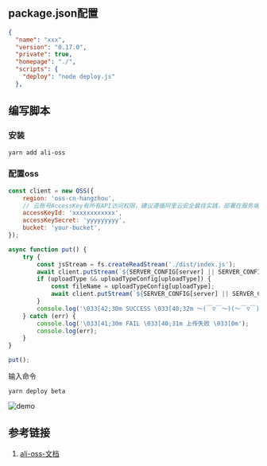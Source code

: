 ## package.json配置
```json
{
  "name": "xxx",
  "version": "0.17.0",
  "private": true,
  "homepage": "./",
  "scripts": {
    "deploy": "node deploy.js"
  },
```
## 编写脚本
### 安装
```
yarn add ali-oss
```
### 配置oss
```js
const client = new OSS({
    region: 'oss-cn-hangzhou',
    // 云账号AccessKey有所有API访问权限，建议遵循阿里云安全最佳实践，部署在服务端使用RAM子账号或STS，部署在客户端使用STS。
    accessKeyId: 'xxxxxxxxxxxx',
    accessKeySecret: 'yyyyyyyyy',
    bucket: 'your-bucket',
});
```
```js
async function put() {
    try {
        const jsStream = fs.createReadStream('./dist/index.js');
        await client.putStream(`${SERVER_CONFIG[server] || SERVER_CONFIG.default}/index.js`, jsStream);
        if (uploadType && uploadTypeConfig[uploadType]) {
            const fileName = uploadTypeConfig[uploadType];
            await client.putStream(`${SERVER_CONFIG[server] || SERVER_CONFIG.default}/${fileName}`, fs.createReadStream(`./dist/${fileName}`));
        }
        console.log('\033[42;30m SUCCESS \033[40;32m ～(￣▽￣～)(～￣▽￣)～上传完成~~ \033[0m');
    } catch (err) {
        console.log('\033[41;30m FAIL \033[40;31m 上传失败 \033[0m');
        console.log(err);
    }
}

put();
```
输入命令
```
yarn deploy beta
```

![demo](https://s2.ax1x.com/2019/01/17/kprkkQ.png)

## 参考链接
1. [ali-oss-文档](https://www.alibabacloud.com/help/zh/doc-detail/32068.htm?spm=a2c63.p38356.a3.9.6e5d64cdV51ZGT#concept-32068-zh)